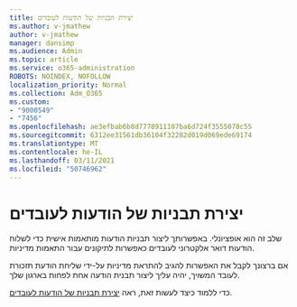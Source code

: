 ```yaml
---
title: יצירת תבניות של הודעות לעובדים
ms.author: v-jmathew
author: v-jmathew
manager: dansimp
ms.audience: Admin
ms.topic: article
ms.service: o365-administration
ROBOTS: NOINDEX, NOFOLLOW
localization_priority: Normal
ms.collection: Adm_O365
ms.custom:
- "9000549"
- "7456"
ms.openlocfilehash: ae3efbab6b8d7778911107ba6d724f3555078c55
ms.sourcegitcommit: 6312ee31561db36104f32282d019d069ede69174
ms.translationtype: MT
ms.contentlocale: he-IL
ms.lasthandoff: 03/11/2021
ms.locfileid: "50746962"
---
```

# <a name="create-employee-notice-templates"></a>יצירת תבניות של הודעות לעובדים

שלב זה הוא אופציונלי. באפשרותך ליצור תבניות הודעות מותאמות אישית כדי לשלוח הודעות דואר אלקטרוני לעובדים כאפשרות לתיקונים עבור התאמות מדיניות.

אם ברצונך לקבל את האפשרות להגיב להתראת מדיניות על-ידי שליחת הודעת תזכורת לעובד המשויך, יהיה עליך ליצור תבנית הודעה אחת לפחות בארגון שלך.

כדי ללמוד כיצד לעשות זאת, ראה [יצירת תבניות של הודעות לעובדים](https://go.microsoft.com/fwlink/?linkid=2129080).
